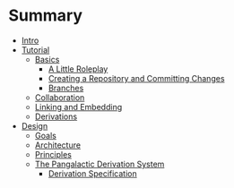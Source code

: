# Summary

- [Intro](./intro.md)
- [Tutorial](./tutorial/index.md)
  + [Basics](./tutorial/basics/index.md)
    - [A Little Roleplay](./tutorial/basics/roleplay.md)
    - [Creating a Repository and Committing Changes](./tutorial/basics/creating-and-committing.md)
    - [Branches](./tutorial/basics/branches.md)
  + [Collaboration]()
  + [Linking and Embedding]()
  + [Derivations]()
- [Design](./design/index.md)
  + [Goals](./design/goals.md)
  + [Architecture](./design/architecture.md)
  + [Principles](./design/principles.md)
  + [The Pangalactic Derivation System](./design/derive/index.md)
    - [Derivation Specification](./design/derive/dspec.md)
